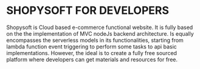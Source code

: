 # SHOPYSOFT FOR DEVELOPERS

Shopysoft is Cloud based e-commerce functional website. 
It is fully based on the the implementation of MVC nodeJs backend architecture. 
Is equally encompasses the serverless models in its functionalities, starting from lambda function event triggering to perform some tasks to api basic 
implementations. However, the ideal is to create a fully free sourced platform where developers can get materials and resources for free.
